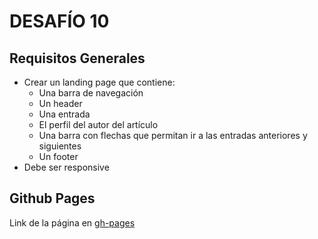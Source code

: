 # DESAFÍO 10

## Requisitos Generales

- Crear un landing page que contiene:
  - Una barra de navegación
  - Un header
  - Una entrada
  - El perfil del autor del artículo
  - Una barra con flechas que permitan ir a las entradas anteriores y siguientes
  - Un footer
- Debe ser responsive

## Github Pages

Link de la página en [gh-pages](https://jjjjota.github.io/Desafio10/)
